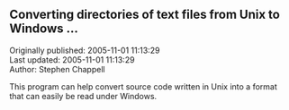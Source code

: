 ## Converting directories of text files from Unix to Windows ...  
Originally published: 2005-11-01 11:13:29  
Last updated: 2005-11-01 11:13:29  
Author: Stephen Chappell  
  
This program can help convert source code written in Unix into a format that can easily be read under Windows.